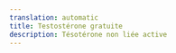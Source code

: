 ```yaml
---
translation: automatic
title: Testostérone gratuite
description: Tésotérone non liée active
---
```

